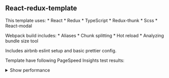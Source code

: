 ## React-redux-template

<p>
This template uses:
     * React
     * Redux
     * TypeScript
     * Redux-thunk
     * Scss
     * React-modal
</p>

<p>
Webpack build includes:
     * Aliases
     * Chunk splitting
     * Hot reload
     * Analyzing bundle size tool
</p>

<p>
Includes airbnb eslint setup and basic prettier config.
</p>

Template have following PageSpeed Insights test results:

<details><summary>Show performance</summary>

![PageSpeed Insights](/public/performance.png)

</details>
